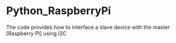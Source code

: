 # Python_RaspberryPi

The code provides how to interface a slave device with the master [Raspberry PI] using I2C
